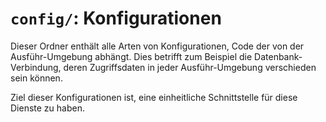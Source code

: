 # `config/`: Konfigurationen

Dieser Ordner enthält alle Arten von Konfigurationen, Code der von der
Ausführ-Umgebung abhängt.
Dies betrifft zum Beispiel die Datenbank-Verbindung, deren Zugriffsdaten in
jeder Ausführ-Umgebung verschieden sein können.

Ziel dieser Konfigurationen ist, eine einheitliche Schnittstelle für diese
Dienste zu haben.
